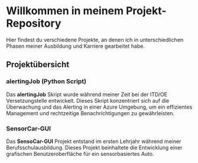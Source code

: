 # Willkommen in meinem Projekt-Repository

Hier findest du verschiedene Projekte, an denen ich in unterschiedlichen Phasen meiner Ausbildung und Karriere gearbeitet habe.

## Projektübersicht

### alertingJob (Python Script)

Das **alertingJob** Skript wurde während meiner Zeit bei der ITD/OE Versetzungstelle entwickelt. Dieses Skript konzentriert sich auf die Überwachung und das Alerting in einer Azure Umgebung, um ein effizientes Management und rechtzeitige Benachrichtigungen zu gewährleisten.

### SensorCar-GUI

Das **SensoCar-GUI** Projekt entstand im ersten Lehrjahr während meiner Berufsschulausbildung. Dieses Projekt beinhaltete die Entwicklung einer grafischen Benutzeroberfläche für ein sensorbasiertes Auto.
